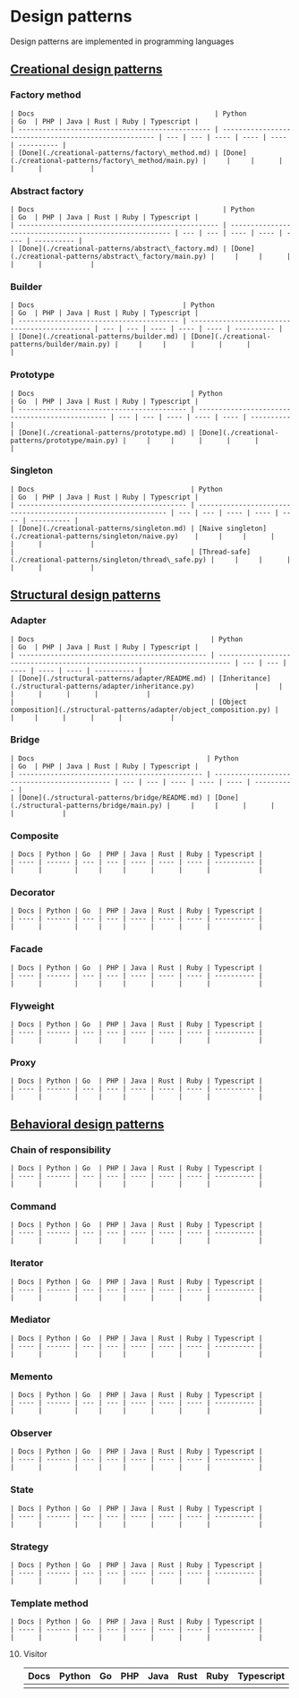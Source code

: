 # Design patterns

Design patterns are implemented in programming languages

## [Creational design patterns](https://refactoring.guru/design-patterns/creational-patterns)

### Factory method

    | Docs                                             | Python                                                | Go  | PHP | Java | Rust | Ruby | Typescript |
    | ------------------------------------------------ | ----------------------------------------------------- | --- | --- | ---- | ---- | ---- | ---------- |
    | [Done](./creational-patterns/factory\_method.md) | [Done](./creational-patterns/factory\_method/main.py) |     |     |      |      |      |            |

### Abstract factory

    | Docs                                               | Python                                                  | Go  | PHP | Java | Rust | Ruby | Typescript |
    | -------------------------------------------------- | ------------------------------------------------------- | --- | --- | ---- | ---- | ---- | ---------- |
    | [Done](./creational-patterns/abstract\_factory.md) | [Done](./creational-patterns/abstract\_factory/main.py) |     |     |      |      |      |            |

### Builder

    | Docs                                     | Python                                        | Go  | PHP | Java | Rust | Ruby | Typescript |
    | ---------------------------------------- | --------------------------------------------- | --- | --- | ---- | ---- | ---- | ---------- |
    | [Done](./creational-patterns/builder.md) | [Done](./creational-patterns/builder/main.py) |     |     |      |      |      |            |

### Prototype

    | Docs                                       | Python                                          | Go  | PHP | Java | Rust | Ruby | Typescript |
    | ------------------------------------------ | ----------------------------------------------- | --- | --- | ---- | ---- | ---- | ---------- |
    | [Done](./creational-patterns/prototype.md) | [Done](./creational-patterns/prototype/main.py) |     |     |      |      |      |            |

### Singleton

    | Docs                                       | Python                                                         | Go  | PHP | Java | Rust | Ruby | Typescript |
    | ------------------------------------------ | -------------------------------------------------------------- | --- | --- | ---- | ---- | ---- | ---------- |
    | [Done](./creational-patterns/singleton.md) | [Naive singleton](./creational-patterns/singleton/naive.py)    |     |     |      |      |      |            |
    |                                            | [Thread-safe](./creational-patterns/singleton/thread\_safe.py) |     |     |      |      |      |            |

## [Structural design patterns](https://refactoring.guru/design-patterns/structural-patterns)

### Adapter

    | Docs                                            | Python                                                                    | Go  | PHP | Java | Rust | Ruby | Typescript |
    | ----------------------------------------------- | ------------------------------------------------------------------------- | --- | --- | ---- | ---- | ---- | ---------- |
    | [Done](./structural-patterns/adapter/README.md) | [Inheritance](./structural-patterns/adapter/inheritance.py)               |     |     |      |      |      |            |
    |                                                 | [Object composition](./structural-patterns/adapter/object_composition.py) |     |     |      |      |      |            |

### Bridge

    | Docs                                           | Python                                       | Go  | PHP | Java | Rust | Ruby | Typescript |
    | ---------------------------------------------- | -------------------------------------------- | --- | --- | ---- | ---- | ---- | ---------- |
    | [Done](./structural-patterns/bridge/README.md) | [Done](./structural-patterns/bridge/main.py) |     |     |      |      |      |            |

### Composite

    | Docs | Python | Go  | PHP | Java | Rust | Ruby | Typescript |
    | ---- | ------ | --- | --- | ---- | ---- | ---- | ---------- |
    |      |        |     |     |      |      |      |            |

### Decorator

    | Docs | Python | Go  | PHP | Java | Rust | Ruby | Typescript |
    | ---- | ------ | --- | --- | ---- | ---- | ---- | ---------- |
    |      |        |     |     |      |      |      |            |

### Facade

    | Docs | Python | Go  | PHP | Java | Rust | Ruby | Typescript |
    | ---- | ------ | --- | --- | ---- | ---- | ---- | ---------- |
    |      |        |     |     |      |      |      |            |

### Flyweight

    | Docs | Python | Go  | PHP | Java | Rust | Ruby | Typescript |
    | ---- | ------ | --- | --- | ---- | ---- | ---- | ---------- |
    |      |        |     |     |      |      |      |            |

### Proxy

    | Docs | Python | Go  | PHP | Java | Rust | Ruby | Typescript |
    | ---- | ------ | --- | --- | ---- | ---- | ---- | ---------- |
    |      |        |     |     |      |      |      |            |

## [Behavioral design patterns](https://refactoring.guru/design-patterns/behavioral-patterns)

### Chain of responsibility

    | Docs | Python | Go  | PHP | Java | Rust | Ruby | Typescript |
    | ---- | ------ | --- | --- | ---- | ---- | ---- | ---------- |
    |      |        |     |     |      |      |      |            |

### Command

    | Docs | Python | Go  | PHP | Java | Rust | Ruby | Typescript |
    | ---- | ------ | --- | --- | ---- | ---- | ---- | ---------- |
    |      |        |     |     |      |      |      |            |

### Iterator

    | Docs | Python | Go  | PHP | Java | Rust | Ruby | Typescript |
    | ---- | ------ | --- | --- | ---- | ---- | ---- | ---------- |
    |      |        |     |     |      |      |      |            |

### Mediator

    | Docs | Python | Go  | PHP | Java | Rust | Ruby | Typescript |
    | ---- | ------ | --- | --- | ---- | ---- | ---- | ---------- |
    |      |        |     |     |      |      |      |            |

### Memento

    | Docs | Python | Go  | PHP | Java | Rust | Ruby | Typescript |
    | ---- | ------ | --- | --- | ---- | ---- | ---- | ---------- |
    |      |        |     |     |      |      |      |            |

### Observer

    | Docs | Python | Go  | PHP | Java | Rust | Ruby | Typescript |
    | ---- | ------ | --- | --- | ---- | ---- | ---- | ---------- |
    |      |        |     |     |      |      |      |            |

### State

    | Docs | Python | Go  | PHP | Java | Rust | Ruby | Typescript |
    | ---- | ------ | --- | --- | ---- | ---- | ---- | ---------- |
    |      |        |     |     |      |      |      |            |

### Strategy

    | Docs | Python | Go  | PHP | Java | Rust | Ruby | Typescript |
    | ---- | ------ | --- | --- | ---- | ---- | ---- | ---------- |
    |      |        |     |     |      |      |      |            |

### Template method

    | Docs | Python | Go  | PHP | Java | Rust | Ruby | Typescript |
    | ---- | ------ | --- | --- | ---- | ---- | ---- | ---------- |
    |      |        |     |     |      |      |      |            |

10. Visitor

    | Docs | Python | Go  | PHP | Java | Rust | Ruby | Typescript |
    | ---- | ------ | --- | --- | ---- | ---- | ---- | ---------- |
    |      |        |     |     |      |      |      |            |

